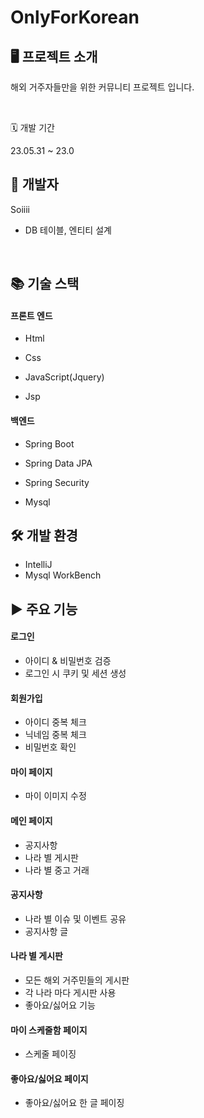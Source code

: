 # OnlyForKorean

## 🖥 프로젝트 소개
해외 거주자들만을 위한 커뮤니티 프로젝트 입니다.

<br/>

🗓 개발 기간

23.05.31 ~ 23.0

## 👩 개발자

Soiiii
+ DB 테이블, 엔티티 설계

<br/>

## 📚 기술 스택

#### 프론트 엔드
+ Html

+ Css

+ JavaScript(Jquery)

+ Jsp

#### 백엔드
+ Spring Boot

+ Spring Data JPA

+ Spring Security

+ Mysql 

## 🛠 개발 환경

+ IntelliJ
+ Mysql WorkBench

## ▶ 주요 기능


#### 로그인
- 아이디 & 비밀번호 검증
- 로그인 시 쿠키 및 세션 생성

#### 회원가입
- 아이디 중복 체크
- 닉네임 중복 체크
- 비밀번호 확인

#### 마이 페이지
- 마이 이미지 수정

#### 메인 페이지
- 공지사항
- 나라 별 게시판
- 나라 별 중고 거래

#### 공지사항
- 나라 별 이슈 및 이벤트 공유
- 공지사항 글

#### 나라 별 게시판
- 모든 해외 거주민들의 게시판
- 각 나라 마다 게시판 사용
- 좋아요/싫어요 기능


#### 마이 스케줄함 페이지
- 스케줄 페이징

#### 좋아요/싫어요 페이지
- 좋아요/싫어요 한 글 페이징
